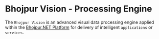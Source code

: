 # Bhojpur Vision - Processing Engine

The `Bhojpur Vision` is an advanced visual data processing engine applied within the
[Bhojpur.NET Platform](https://github.com/bhojpur/platform/) for delivery of intelligent
`applications` or `services`.
